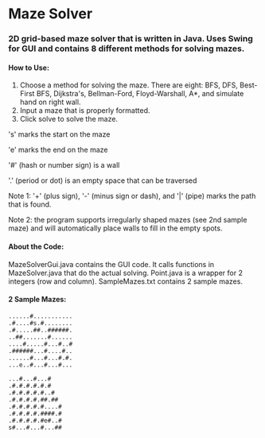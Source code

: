 # Maze Solver
### 2D grid-based maze solver that is written in Java. Uses Swing for GUI and contains 8 different methods for solving mazes.


#### How to Use:


1. Choose a method for solving the maze. There are eight: BFS, DFS, Best-First BFS, Dijkstra's, Bellman-Ford, Floyd-Warshall, A\*, and simulate hand on right wall.
2. Input a maze that is properly formatted.
3. Click solve to solve the maze.


's' marks the start on the maze

'e' marks the end on the maze

'#' (hash or number sign) is a wall

'.' (period or dot) is an empty space that can be traversed


Note 1: '+' (plus sign), '-' (minus sign or dash), and '|' (pipe) marks the path that is found.

Note 2: the program supports irregularly shaped mazes (see 2nd sample maze) and will automatically place walls to fill in the empty spots.


#### About the Code:


MazeSolverGui.java contains the GUI code. It calls functions in MazeSolver.java that do the actual solving. Point.java is a wrapper for 2 integers (row and column). SampleMazes.txt contains 2 sample mazes.


#### 2 Sample Mazes:


```
......#...........
.#....#s.#........
.#.....##..######.
..##.......#......
....#.....#...#..#
.######...#....#..
......#...#...#.#.
...e..#...#...#...

...#...#...#
.#.#.#.#.#.#
.#.#.#.#.#..#
.#.#.#.#.##.##
.#.#.#.#.#....#
.#.#.#.#.####.#
.#.#.#.#.#e#..#
s#...#...#...##
```
